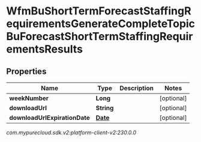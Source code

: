 # WfmBuShortTermForecastStaffingRequirementsGenerateCompleteTopicBuForecastShortTermStaffingRequirementsResults


## Properties

| Name | Type | Description | Notes |
| ------------ | ------------- | ------------- | ------------- |
| **weekNumber** | **Long** |  |  [optional] |
| **downloadUrl** | **String** |  |  [optional] |
| **downloadUrlExpirationDate** | [**Date**](Date) |  |  [optional] |




_com.mypurecloud.sdk.v2:platform-client-v2:230.0.0_
